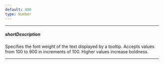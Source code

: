 ```yaml
---
default: 400
type: Number
---
```

---
##### shortDescription
Specifies the font weight of the text displayed by a tooltip. Accepts values from 100 to 900 in increments of 100. Higher values increase boldness.

---
